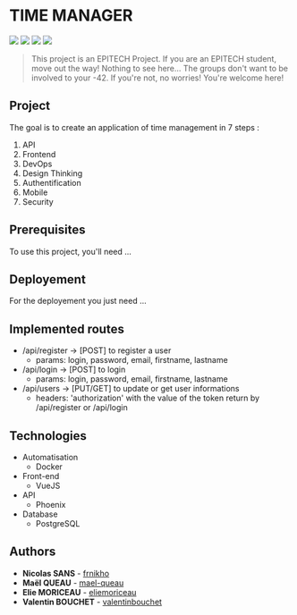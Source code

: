 # TIME MANAGER

<a href="https://www.phoenixframework.org/" alt="PHOENIX">
        <img src="https://img.shields.io/badge/MADE%20WITH-Phoenix-blue" /></a>
<a href="https://www.docker.com/" alt="DOCKER">
        <img src="https://img.shields.io/badge/MADE%20WITH-Docker-brown" /></a>
<a href="https://vuejs.org/" alt="VUEJS">
        <img src="https://img.shields.io/badge/MADE%20WITH-VueJS-green" /></a>
<a href="https://www.postgresql.org/" alt="POSTGRESQL">
        <img src="https://img.shields.io/badge/MADE%20WITH-PostgreSQL-orange" /></a>

> This project is an EPITECH Project. If you are an EPITECH student, move out the way! Nothing to see here... The groups don't want to be involved to your -42.
> If you're not, no worries! You're welcome here!

## Project

The goal is to create an application of time management in 7 steps :

1. API
2. Frontend
3. DevOps
4. Design Thinking
5. Authentification
6. Mobile
7. Security

## Prerequisites

To use this project, you'll need ...

## Deployement

For the deployement you just need ...

## Implemented routes

- /api/register -> [POST] to register a user
  - params: login, password, email, firstname, lastname
- /api/login -> [POST] to login
  - params: login, password, email, firstname, lastname
- /api/users -> [PUT/GET] to update or get user informations
  - headers: 'authorization' with the value of the token return by /api/register or /api/login

## Technologies

- Automatisation
  - Docker
- Front-end
  - VueJS
- API
  - Phoenix
- Database
  - PostgreSQL

## Authors

- **Nicolas SANS** - [frnikho](https://github.com/frnikho)
- **Maël QUEAU** - [mael-queau](https://github.com/mael-queau)
- **Elie MORICEAU** - [eliemoriceau](https://github.com/eliemoriceau)
- **Valentin BOUCHET** - [valentinbouchet](https://github.com/valentinbouchet)
